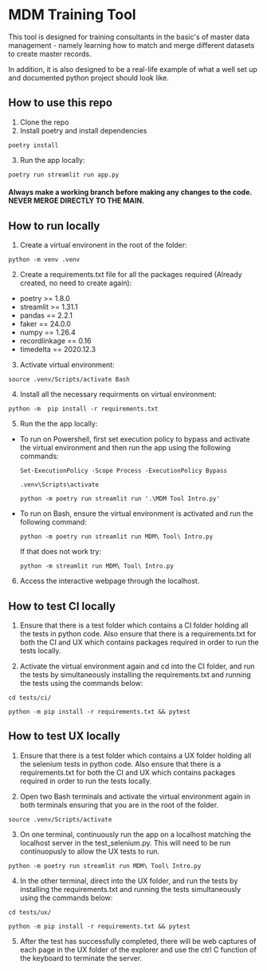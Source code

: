 
# MDM Training Tool

This tool is designed for training consultants in the basic's of master data management - namely learning how to match and merge different datasets to create master records.

In addition, it is also designed to be a real-life example of what a well set up and documented python project should look like.

## How to use this repo

1. Clone the repo
2. Install poetry and install dependencies
```
poetry install
```
3. Run the app locally:
```
poetry run streamlit run app.py
```

#### Always make a working branch before making any changes to the code. NEVER MERGE DIRECTLY TO THE MAIN.

## How to run locally

1. Create a virtual environent in the root of the folder: 
```
python -m venv .venv
```

2. Create a requirements.txt file for all the packages required (Already created, no need to create again):

- poetry >= 1.8.0
- streamlit >= 1.31.1
- pandas == 2.2.1
- faker == 24.0.0
- numpy == 1.26.4
- recordlinkage == 0.16
- timedelta == 2020.12.3

3. Activate virtual environment:
```
source .venv/Scripts/activate Bash
```

4. Install all the necessary requirments on virtual environment:
```
python -m  pip install -r requirements.txt
```

5. Run the the app locally: 
- To run on Powershell, first set execution policy to bypass and activate the virtual environment and then run the app using the following commands:
  ```
  Set-ExecutionPolicy -Scope Process -ExecutionPolicy Bypass

  .venv\Scripts\activate

  python -m poetry run streamlit run '.\MDM Tool Intro.py'
  ```
- To run on Bash, ensure the virtual environment is activated and run the following command:
  ```
  python -m poetry run streamlit run MDM\ Tool\ Intro.py 
  ```
  If that does not work try:
  ```
  python -m streamlit run MDM\ Tool\ Intro.py 
  ```

6. Access the interactive webpage through the localhost.

## How to test CI locally

1. Ensure that there is a test folder which contains a CI folder holding all the tests in python code. Also ensure that there is a requirements.txt for both the CI and UX which contains packages required in order to run the tests locally. 

2. Activate the virtual environment again and cd into the CI folder, and run the tests by simultaneously installing the requirements.txt and running the tests using the commands below:
```
cd tests/ci/

python -m pip install -r requirements.txt && pytest
```

## How to test UX locally

1. Ensure that there is a test folder which contains a UX folder holding all the selenium tests in python code. Also ensure that there is a requirements.txt for both the CI and UX which contains packages required in order to run the tests locally. 
   
2. Open two Bash terminals and activate the virtual environment again in both terminals ensuring that you are in the root of the folder. 
```
source .venv/Scripts/activate
```

3. On one terminal, continuously run the app on a localhost matching the localhost server in the test_selenium.py. This will need to be run continuopusly to allow the UX tests to run.
```
python -m poetry run streamlit run MDM\ Tool\ Intro.py 
```
   
4. In the other terminal, direct into the UX folder, and run the tests by installing the requirements.txt and running the tests simultaneously using the commands below:
```
cd tests/ux/

python -m pip install -r requirements.txt && pytest
```
5. After the test has successfully completed, there will be web captures of each page in the UX folder of the explorer and use the ctrl C function of the keyboard to terminate the server. 

